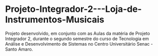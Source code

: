 # Projeto-Integrador-2---Loja-de-Instrumentos-Musicais
Projeto desenvolvido, em conjunto com as Aulas da matéria de Projeto Integrador 2, durante o segundo semestre do curso de Tecnologia em Análise e Desenvolvimento de Sistemas no Centro Universitário Senac - Santo Amaro.
